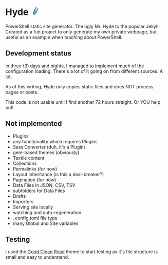 
# Hyde ![Hyde](https://raw.githubusercontent.com/PaulDash/Hyde/main/res/Icon_32x32.png)

PowerShell static site generator. The ugly Mr. Hyde to the popular Jekyll. Created as a fun project to only generate my own private webpage, but useful as an example when teaching about PowerShell.

## Development status

In three (3) days and nights, I managed to implement much of the configuration loading. There's a lot of it going on from different sources. A lot.

As of this writing, Hyde only copies static files and does NOT process pages or posts.

This code is not usable until I find another 72 hours straight. Or YOU help out!

## Not implemented

- Plugins
- any functionality which requires Plugins
- Sass Converter (duh, it's a Plugin)
- gem-based themes (obviously)
- Textile content
- Collections
- Permalinks (for now)
- Layout inheritance (is this a deal-breaker?)
- Pagination (for now)
- Data Files in JSON, CSV, TSV
- subfolders for Data Files
- Drafts
- Importers
- Serving site locally
- watching and auto-regeneration
- _config.toml file type
- many Global and Site variables

## Testing

I used the [Good Clean Read](https://github.com/adueck/good-clean-read) theme to start testing as it's file structure is small and easy to understand.
